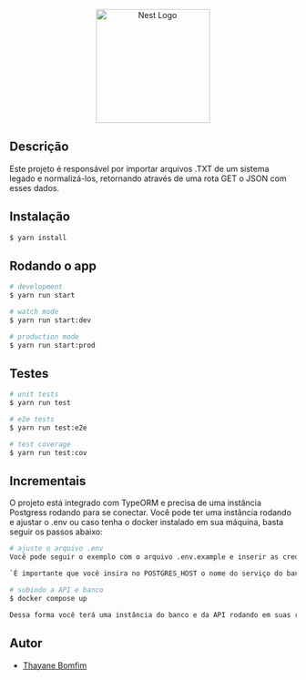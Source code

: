 <p align="center">
  <a href="http://nestjs.com/" target="blank"><img src="https://nestjs.com/img/logo-small.svg" width="200" alt="Nest Logo" /></a>
</p>

## Descrição

Este projeto é responsável por importar arquivos .TXT de um sistema legado e normalizá-los, retornando através de uma rota GET o JSON com esses dados.

## Instalação

```bash
$ yarn install
```

## Rodando o app

```bash
# development
$ yarn run start

# watch mode
$ yarn run start:dev

# production mode
$ yarn run start:prod
```

## Testes

```bash
# unit tests
$ yarn run test

# e2e tests
$ yarn run test:e2e

# test coverage
$ yarn run test:cov
```

## Incrementais

O projeto está integrado com TypeORM e precisa de uma instância Postgress rodando para se conectar. Você pode ter uma instância rodando e ajustar o .env ou caso tenha o docker instalado em sua máquina, basta seguir os passos abaixo:

```bash
# ajuste o arquivo .env
Você pode seguir o exemplo com o arquivo .env.example e inserir as credenciais do banco.

`É importante que você insira no POSTGRES_HOST o nome do serviço do banco - dbpostgres - contido no docker-compose caso vá gerar a imagem da API`

# subindo a API e banco
$ docker compose up

Dessa forma você terá uma instância do banco e da API rodando em suas respectivas portas. Caso só queira utilizar o banco é só finalizar a instância da API e manter o POSTGRES_HOST como localhost

```


## Autor

- [Thayane Bomfim]([https://kamilmysliwiec.com](https://github.com/thayaneBomfims)https://github.com/thayaneBomfims)
